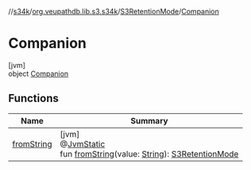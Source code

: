 //[s34k](../../../../index.md)/[org.veupathdb.lib.s3.s34k](../../index.md)/[S3RetentionMode](../index.md)/[Companion](index.md)

# Companion

[jvm]\
object [Companion](index.md)

## Functions

| Name | Summary |
|---|---|
| [fromString](from-string.md) | [jvm]<br>@[JvmStatic](https://kotlinlang.org/api/latest/jvm/stdlib/kotlin.jvm/-jvm-static/index.html)<br>fun [fromString](from-string.md)(value: [String](https://kotlinlang.org/api/latest/jvm/stdlib/kotlin/-string/index.html)): [S3RetentionMode](../index.md) |
